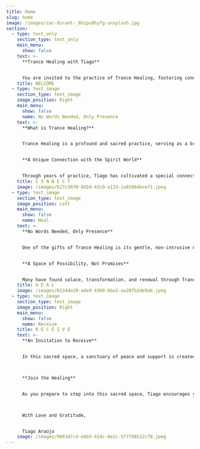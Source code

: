 ```yaml
---
title: Home
slug: home
image: /images/zac-durant-_6hzpu9hyfg-unsplash.jpg
section:
  - type: text_only
    section_type: text_only
    main_menu:
      show: false
    text: >-
      **Trance Healing with Tiago**


      You are invited to the practice of Trance Healing, fostering connection and renewal. As you enter this healing space, Tiago senses the gentle presence of Spirit Guides, ready to envelop you in their Divine Intelligence.
    title: WELCOME
  - type: text_image
    section_type: text_image
    image_position: Right
    main_menu:
      show: false
      name: No Words Needed, Only Presence
    text: >-
      **What is Trance Healing?**


      Trance Healing is a profound and sacred practice, serving as a bridge between the physical and spiritual realms. In this space, Tiago enters an altered state of consciousness, surrendering as a vessel to channel healing energies from the Divine Intelligence through the guidance of the Spirit Guides. This is more than a technique—it is a dance of trust and connection, a blending of energies that allows the spirit world to work through Tiago to bring forth healing that touches the deepest parts of your being.


      **A Unique Connection with the Spirit World**


      Through years of practice, Tiago has cultivated a special connection with the spirit guides who assist in this sacred work. This bond enables a sharper, more precise flow of healing power to your unique needs. Whether your wounds are of the body, heart, mind, or spirit, the energy flows where it is most needed, guided by a wisdom far greater than Tiago’s own.
    title: C O N N E C T
    image: /images/627c3070-8d2d-43c9-a133-1a65064bcef1.jpeg
  - type: text_image
    section_type: text_image
    image_position: Left
    main_menu:
      show: false
      name: Heal
    text: >-
      **No Words Needed, Only Presence**


      One of the gifts of Trance Healing is its gentle, non-intrusive nature. You need not speak of your medical conditions or reasons for seeking healing, though space is held for sharing if you feel called to do so. The energy listens to the silent language of your soul, finding its way to where it can serve best. After a session, if you wish to share or discuss your experience, Tiago is there to listen with an open heart—but the choice always remains yours.


      **A Space of Possibility, Not Promises**


      Many have found solace, transformation, and renewal through Trance Healing with Tiago, yet he humbly acknowledges that each journey is unique. While the spirit world offers boundless love and possibility, Tiago makes no promises of specific outcomes. This practice serves as a companion to well-being, not a replacement for professional medical care, and Tiago always encourages you to seek medical advice when needed.
    title: H E A L
    image: /images/0234da20-ade9-4360-bba2-aa20fb2de9ab.jpeg
  - type: text_image
    section_type: text_image
    image_position: Right
    main_menu:
      show: false
      name: Receive
    title: R E C E I V E
    text: >-
      **An Invitation to Receive**


      In this sacred space, a sanctuary of peace and support is created. Trance Healing blends beautifully with the energy generated through shared intentions, breaths, and an open heart. In this sacred hour, Tiago invites you to be present and to open your heart to the infinite love that surrounds you. The energies of the spirit world are invited to flow through you, uplifting and restoring in ways that words cannot fully capture.



      **Join the Healing**


      As you prepare to step into this sacred space, Tiago encourages you to close your eyes and release any burdens you may carry. Trust in the unseen, trust in the process, and trust in the loving support of this moment. You are invited to welcome the presence of the spirit world and embrace the radiant energy of spiritual healing that awaits.



      With Love and Gratitude,  


      Tiago Araújo
    image: /images/0663d7cd-ebb5-414c-8e1c-5f7798522c78.jpeg
---
```

